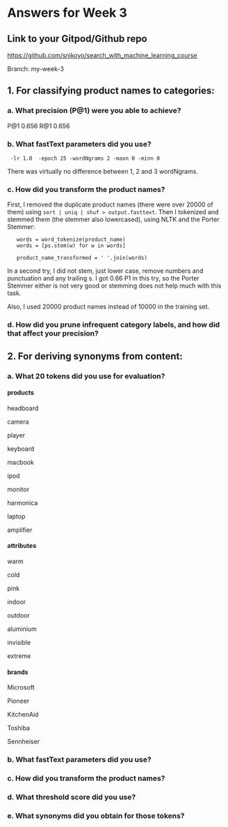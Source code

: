 # Answers for Week 3

## Link to your Gitpod/Github repo 

https://github.com/snikoyo/search_with_machine_learning_course

Branch: my-week-3

## 1. For classifying product names to categories:

### a. What precision (P@1) were you able to achieve?

P@1     0.656
R@1     0.656

### b. What fastText parameters did you use?

` -lr 1.0  -epoch 25 -wordNgrams 2 -maxn 0 -minn 0`

There was virtually no difference between 1, 2 and 3 wordNgrams.

### c. How did you transform the product names?

First, I removed the duplicate product names (there were over 20000 of them) using `sort | uniq | shuf > output.fasttext`.
Then I tokenized and stemmed them (the stemmer also lowercased), using NLTK and the Porter Stemmer:

       words = word_tokenize(product_name)
       words = [ps.stem(w) for w in words]
    
       product_name_transformed = ' '.join(words) 

In a second try, I did not stem, just lower case, remove numbers and punctuation and any trailing s.
I got 0.66 P1 in this try, so the Porter Stemmer either is not very good or stemming does not help much with this task. 

Also, I used 20000 product names instead of 10000 in the training set. 


### d. How did you prune infrequent category labels, and how did that affect your precision?

## 2. For deriving synonyms from content:

### a. What 20 tokens did you use for evaluation?

#### products

headboard

camera

player

keyboard

macbook

ipod

monitor

harmonica

laptop

amplifier

#### attributes

warm

cold

pink

indoor 

outdoor

aluminium

invisible

extreme 

#### brands

Microsoft 

Pioneer

KitchenAid

Toshiba

Sennheiser 


### b. What fastText parameters did you use?

### c. How did you transform the product names?

### d. What threshold score did you use?

### e. What synonyms did you obtain for those tokens?

